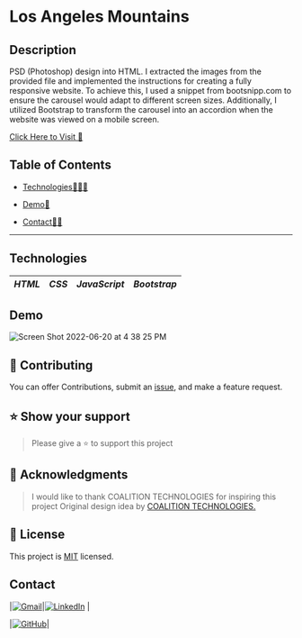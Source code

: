 # Los Angeles Mountains

## Description

PSD (Photoshop) design into HTML. I extracted the images from the provided file and implemented the instructions for creating a fully responsive website. To achieve this, I used a snippet from bootsnipp.com to ensure the carousel would adapt to different screen sizes. Additionally, I utilized Bootstrap to transform the carousel into an accordion when the website was viewed on a mobile screen.

[Click Here to Visit 🚀](https://dveersingh000.github.io/Coalition-Technologies/)

## Table of Contents

- [Technologies👩🏻‍💻](#technologies)<br>

- [Demo🧧](#usage)<br>

- [Contact🤳🏻](#contact)<br>

---


## Technologies

|_HTML_|_CSS_|_JavaScript_|_Bootstrap_|
|-|-|-|-|

## Demo
![Screen Shot 2022-06-20 at 4 38 25 PM](https://user-images.githubusercontent.com/52841881/174680804-2a95e8e5-0c80-4104-9eb9-93ef6eeddf7b.png)

## 🤝 Contributing <a name="contributing"></a>

You can offer Contributions, submit an [issue](../../issues/), and make a feature request.


## ⭐️ Show your support <a name="support"></a>

> Please give a ⭐️ to support this project



<!-- ACKNOWLEDGEMENTS -->

## 🙏 Acknowledgments <a name="acknowledgements"></a>

> I would like to thank COALITION TECHNOLOGIES for inspiring this project
> Original design idea by [COALITION TECHNOLOGIES.](https://coalitiontechnologies.com/)


<!-- LICENSE -->

## 📝 License <a name="license"></a>

This project is [MIT](./MIT.md) licensed.


## Contact

|[![Gmail](https://img.shields.io/badge/Gmail-D14836?style=for-the-badge&logo=gmail&logoColor=white)](mailto:dveersingh000@gmail.com)|[![LinkedIn](https://img.shields.io/badge/LinkedIn-0077B5?style=for-the-badge&logo=linkedin&logoColor=white)](https://www.linkedin.com/in/dharamveer-singh-560149173/)
|

|[![GitHub](https://img.shields.io/badge/GitHub-100000?style=for-the-badge&logo=github&logoColor=white)](https://github.com/dveersingh000)|
